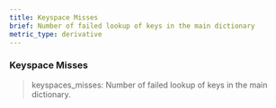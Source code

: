 ```yaml
---
title: Keyspace Misses
brief: Number of failed lookup of keys in the main dictionary
metric_type: derivative
---
```

### Keyspace Misses

> keyspaces_misses: Number of failed lookup of keys in the main dictionary.
